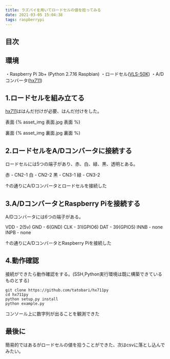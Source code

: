 ```yaml
---
title: ラズパイを用いてロードセルの値を拾ってみる
date: 2021-03-05 15:04:38
tags: raspberrypi
---
```


<!-- more -->

## 目次
<!-- toc -->

## 環境

・Raspberry Pi 3b+ (Python 2.7.16 Raspbian)
・ロードセル([VLS-50K](https://www.valcom.co.jp/product/lc/vls/))
・A/Dコンバータ([hx711](https://akizukidenshi.com/catalog/g/gK-12370/))

## 1.ロードセルを組み立てる

[hx711](https://akizukidenshi.com/catalog/g/gK-12370/)ははんだ付けが必要、はんだ付けをした。

表面
{% asset_img 表面.jpg 表面 %}

裏面
{% asset_img 裏面.jpg 裏面 %}

## 2.ロードセルをA/Dコンバータに接続する

ロードセルには5つの端子があり、赤、白、緑、黒、透明とある。

赤 - CN2-1
白 - CN2-2 
黒 - CN3-1
緑 - CN3-2

↑の通りにA/Dコンバータとロードセルを接続した

## 3.A/DコンバータとRaspberry Piを接続する

A/Dコンバータには6つの端子がある。

VDD - 2(5v)
GND - 6(GND)
CLK - 31(GPIO6)
DAT - 39(GPIO5)
INNB - none
INPB - none

↑の通りにA/DコンバータとRaspberry Piを接続した

## 4.動作確認

接続ができたら動作確認をする。(SSH,Python実行環境は既に構築できているものとする)

```console
git clone https://github.com/tatobari/hx711py
cd hx711py
python setup.py install
python example.py
```

コンソール上に数字列が出ることを観測できた

## 最後に

簡易的ではあるがロードセルの値を拾うことができた、次はcsvに落とし込んでみたい。